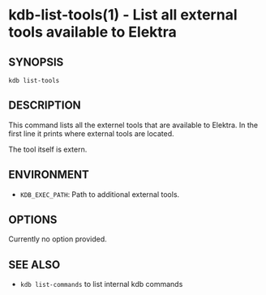 kdb-list-tools(1) - List all external tools available to Elektra
================================================================

## SYNOPSIS

`kdb list-tools`

## DESCRIPTION

This command lists all the externel tools that are available to Elektra.
In the first line it prints where external tools are located.

The tool itself is extern.

## ENVIRONMENT

- `KDB_EXEC_PATH`:
  Path to additional external tools.


## OPTIONS

Currently no option provided.


## SEE ALSO

- `kdb list-commands` to list internal kdb commands
